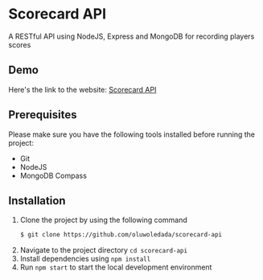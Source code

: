 # Scorecard API
A RESTful API using NodeJS, Express and MongoDB for recording players scores

## Demo 
Here's the link to the website: [Scorecard API](https://scorecard-api-node.herokuapp.com)

## Prerequisites 
Please make sure you have the following tools installed before running the project:
- Git
- NodeJS
- MongoDB Compass

## Installation
1. Clone the project by using the following command
   ```bash
   $ git clone https://github.com/oluwoledada/scorecard-api
   ```
2. Navigate to the project directory `cd scorecard-api`
3. Install dependencies using `npm install`
4. Run `npm start` to start the local development environment 



